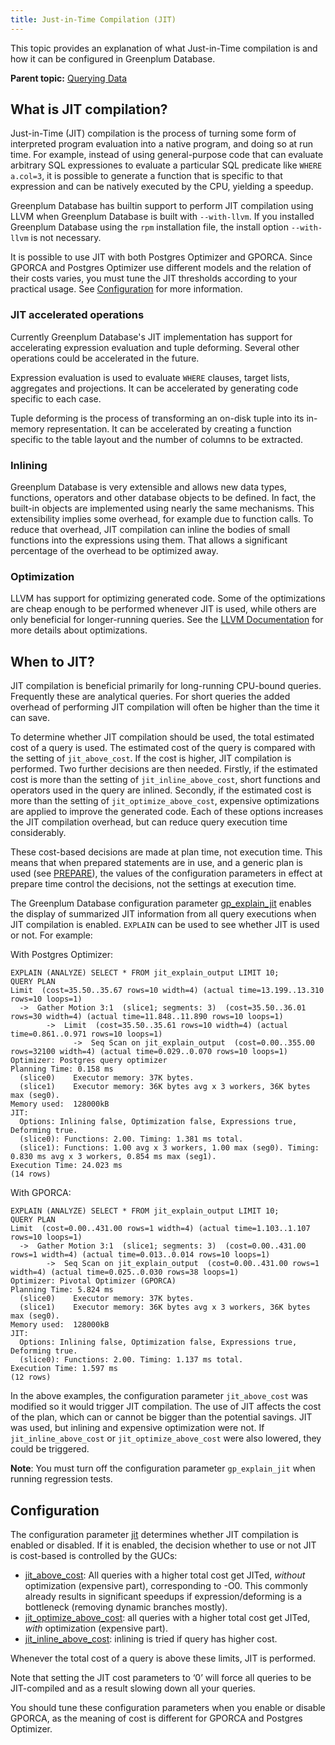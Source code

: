 ```yaml
---
title: Just-in-Time Compilation (JIT)
---
```


This topic provides an explanation of what Just-in-Time compilation is and how it can be configured in Greenplum Database.

**Parent topic:** [Querying Data](../../query/topics/query.html)

## <a id="topic2"></a>What is JIT compilation?

Just-in-Time (JIT) compilation is the process of turning some form of interpreted program evaluation into a native program, and doing so at run time. For example, instead of using general-purpose code that can evaluate arbitrary SQL expressiones to evaluate a particular SQL predicate like `WHERE a.col=3`, it is possible to generate a function that is specific to that expression and can be natively executed by the CPU, yielding a speedup.

Greenplum Database has builtin support to perform JIT compilation using LLVM when Greenplum Database is built with `--with-llvm`. If you installed Greenplum Database using the `rpm` installation file, the install option `--with-llvm` is not necessary.

It is possible to use JIT with both Postgres Optimizer and GPORCA. Since GPORCA and Postgres Optimizer use different models and the relation of their costs varies, you must tune the JIT thresholds according to your practical usage. See [Configuration](#topic4) for more information.

### <a id="topic21"></a>JIT accelerated operations

Currently Greenplum Database's JIT implementation has support for accelerating expression evaluation and tuple deforming. Several other operations could be accelerated in the future.

Expression evaluation is used to evaluate `WHERE` clauses, target lists, aggregates and projections. It can be accelerated by generating code specific to each case.

Tuple deforming is the process of transforming an on-disk tuple into its in-memory representation. It can be accelerated by creating a function specific to the table layout and the number of columns to be extracted.

### <a id="topic22"></a>Inlining

Greenplum Database is very extensible and allows new data types, functions, operators and other database objects to be defined. In fact, the built-in objects are implemented using nearly the same mechanisms. This extensibility implies some overhead, for example due to function calls. To reduce that overhead, JIT compilation can inline the bodies of small functions into the expressions using them. That allows a significant percentage of the overhead to be optimized away.

### <a id="topic23"></a>Optimization

LLVM has support for optimizing generated code. Some of the optimizations are cheap enough to be performed whenever JIT is used, while others are only beneficial for longer-running queries. See the [LLVM Documentation](https://llvm.org/docs/Passes.html#transform-passes) for more details about optimizations.

## <a id="topic3"></a>When to JIT? 

JIT compilation is beneficial primarily for long-running CPU-bound queries. Frequently these are analytical queries. For short queries the added overhead of performing JIT compilation will often be higher than the time it can save.

To determine whether JIT compilation should be used, the total estimated cost of a query is used. The estimated cost of the query is compared with the setting of `jit_above_cost`. If the cost is higher, JIT compilation is performed. Two further decisions are then needed. Firstly, if the estimated cost is more than the setting of `jit_inline_above_cost`, short functions and operators used in the query are inlined. Secondly, if the estimated cost is more than the setting of `jit_optimize_above_cost`, expensive optimizations are applied to improve the generated code. Each of these options increases the JIT compilation overhead, but can reduce query execution time considerably.

These cost-based decisions are made at plan time, not execution time. This means that when prepared statements are in use, and a generic plan is used (see [PREPARE](../../../ref_guide/sql_commands/PREPARE.html)), the values of the configuration parameters in effect at prepare time control the decisions, not the settings at execution time.

The Greenplum Database configuration parameter [gp_explain_jit](../../../ref_guide/config_params/guc-list.html#gp_explain_jit) enables the display of summarized JIT information from all query executions when JIT compilation is enabled. `EXPLAIN` can be used to see whether JIT is used or not. For example:

With Postgres Optimizer:

```
EXPLAIN (ANALYZE) SELECT * FROM jit_explain_output LIMIT 10;
QUERY PLAN
Limit  (cost=35.50..35.67 rows=10 width=4) (actual time=13.199..13.310 rows=10 loops=1)
  ->  Gather Motion 3:1  (slice1; segments: 3)  (cost=35.50..36.01 rows=30 width=4) (actual time=11.848..11.890 rows=10 loops=1)
        ->  Limit  (cost=35.50..35.61 rows=10 width=4) (actual time=0.861..0.971 rows=10 loops=1)
              ->  Seq Scan on jit_explain_output  (cost=0.00..355.00 rows=32100 width=4) (actual time=0.029..0.070 rows=10 loops=1)
Optimizer: Postgres query optimizer
Planning Time: 0.158 ms
  (slice0)    Executor memory: 37K bytes.
  (slice1)    Executor memory: 36K bytes avg x 3 workers, 36K bytes max (seg0).
Memory used:  128000kB
JIT:
  Options: Inlining false, Optimization false, Expressions true, Deforming true.
  (slice0): Functions: 2.00. Timing: 1.381 ms total.
  (slice1): Functions: 1.00 avg x 3 workers, 1.00 max (seg0). Timing: 0.830 ms avg x 3 workers, 0.854 ms max (seg1).
Execution Time: 24.023 ms
(14 rows)
```

With GPORCA:

```
EXPLAIN (ANALYZE) SELECT * FROM jit_explain_output LIMIT 10;
QUERY PLAN
Limit  (cost=0.00..431.00 rows=1 width=4) (actual time=1.103..1.107 rows=10 loops=1)
  ->  Gather Motion 3:1  (slice1; segments: 3)  (cost=0.00..431.00 rows=1 width=4) (actual time=0.013..0.014 rows=10 loops=1)
        ->  Seq Scan on jit_explain_output  (cost=0.00..431.00 rows=1 width=4) (actual time=0.025..0.030 rows=38 loops=1)
Optimizer: Pivotal Optimizer (GPORCA)
Planning Time: 5.824 ms
  (slice0)    Executor memory: 37K bytes.
  (slice1)    Executor memory: 36K bytes avg x 3 workers, 36K bytes max (seg0).
Memory used:  128000kB
JIT:
  Options: Inlining false, Optimization false, Expressions true, Deforming true.
  (slice0): Functions: 2.00. Timing: 1.137 ms total.
Execution Time: 1.597 ms
(12 rows)
```

In the above examples, the configuration parameter `jit_above_cost` was modified so it would trigger JIT compilation. The use of JIT affects the cost of the plan, which can or cannot be bigger than the potential savings. JIT was used, but inlining and expensive optimization were not. If `jit_inline_above_cost` or `jit_optimize_above_cost` were also lowered, they could be triggered.

**Note**: You must turn off the configuration parameter `gp_explain_jit` when running regression tests.

## <a id="topic4"></a>Configuration

The configuration parameter [jit](../../../ref_guide/config_params/guc-list.html#jit) determines whether JIT compilation is enabled or disabled. If it is enabled, the decision whether to use or not JIT is cost-based is controlled by the GUCs:

- [jit_above_cost](../../../ref_guide/config_params/guc-list.html#jit_above_cost): All queries with a higher total cost get JITed, *without* optimization (expensive part), corresponding to -O0. This commonly already results in significant speedups if expression/deforming is a bottleneck (removing dynamic branches mostly).
- [jit_optimize_above_cost](../../../ref_guide/config_params/guc-list.html#jit_optimize_above_cost): all queries with a higher total cost get JITed, *with* optimization (expensive part).
- [jit_inline_above_cost](../../../ref_guide/config_params/guc-list.html#jit_inline_above_cost): inlining is tried if query has higher cost.

Whenever the total cost of a query is above these limits, JIT is performed.

Note that setting the JIT cost parameters to ‘0’ will force all queries to be JIT-compiled and as a result slowing down all your queries.

You should tune these configuration parameters when you enable or disable GPORCA, as the meaning of cost is different for GPORCA and Postgres Optimizer.

